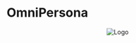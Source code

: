 # OmniPersona

<p align="center">
  <img src="(https://github.com/ErvinK123/NUS_HACK_N_ROLL_2024_SEEDLINGS/assets/95838788/85b15a10-753c-4133-a747-d08d4698c31d)" alt="Logo"/>
</p>
